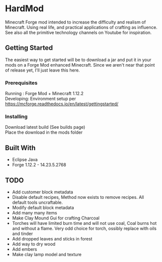 # HardMod
Minecraft Forge mod intended to increase the difficulty and realism of Minecraft. Using real life, and practical applications of crafting as influence. See also all the primitive technology channels on Youtube for inspiration.


## Getting Started

The easiest way to get started will be to download a jar and put it in your mods on a Forge
Mod enhanced Minecraft. Since we aren't near that point of release yet, I'll just leave this here.

### Prerequisites

Running : Forge Mod + Minecraft 1.12.2  
Developing: Environment setup per https://mcforge.readthedocs.io/en/latest/gettingstarted/  

### Installing

Download latest build (See builds page)  
Place the download in the mods folder  

## Built With

* Eclipse Java
* Forge 1.12.2 - 14.23.5.2768

## TODO
* Add customer block metadata
* Disable default recipes,  Method now exists to remove recipes. All default tools uncraftable.
* Modify default block metadata
* Add many many items
* Make Clay Mound Gui for crafting Charcoal
* Torches will have limited burn time and will not use coal, Coal burns hot and without a flame. Very odd choice for torch, ossibly replace with oils and tinder
* Add dropped leaves and sticks in forest
* Add way to dry wood
* Add embers
* Make clay lamp model and texture
